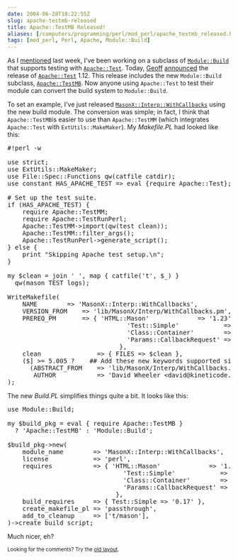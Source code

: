 ```yaml
--- 
date: 2004-06-28T18:22:55Z
slug: apache-testmb-released
title: Apache::TestMB Released!
aliases: [/computers/programming/perl/mod_perl/apache_testmb_released.html]
tags: [mod_perl, Perl, Apache, Module::Build]
---
```


<p>As I <a href="/computers/programming/perl/mod_perl/apache_testmb.html"
title="Module::Build + Apache::Test is Nearly Here">mentioned</a> last week,
I've been working on a subclass of <a
href="http://search.cpan.org/dist/Module-Build/" title="Module::Build on
CPAN"><code>Module::Build</code></a> that supports testing with
<a href="http://httpd.apache.org/test/" title="Apache HTTP Test Project
page"><code>Apache::Test</code></a>. Today, <a href="http://use.perl.org/~geoff/"
title="Geoff Young's use Perl page">Geoff</a> <a
href="http://marc.theaimsgroup.com/?l=apache-test-dev;m=108844177201351;w=2"
title="The Apache::Test 1.12 announcement on test-dev">announced</a> the
release of <a href="http://search.cpan.org/dist/Apache-Test/"
title="Apache::Test on CPAN"><code>Apache::Test</code></a> 1.12. This release includes the
new <code>Module::Build</code> subclass, <a
href="http://search.cpan.org/dist/Apache-Test/lib/Apache/TestMB.pm"
title="Apache::TestMB documentation"><code>Apache::TestMB</code></a>. Now
anyone using <code>Apache::Test</code> to test their module can convert the build
system to <code>Module::Build</code>.</p>

<p>To set an example, I've just released <a
href="http://search.cpan.org/dist/MasonX-Interp-WithCallbacks"
title="MasonX::Interp::WithCallbacks on
CPAN"><code>MasonX::Interp::WithCallbacks</code></a> using the new build
module. The conversion was simple; in fact, I think
that <code>Apache::TestMB</code>is easier to use
than <code>Apache::TestMM</code> (which integrates <code>Apache::Test</code>
with <code>ExtUtils::MakeMaker</code>). My <em>Makefile.PL</em> had looked like this:</p>

<pre>#!perl -w

use strict;
use ExtUtils::MakeMaker;
use File::Spec::Functions qw(catfile catdir);
use constant HAS_APACHE_TEST =&gt; eval {require Apache::Test};

# Set up the test suite.
if (HAS_APACHE_TEST) {
    require Apache::TestMM;
    require Apache::TestRunPerl;
    Apache::TestMM-&gt;import(qw(test clean));
    Apache::TestMM::filter_args();
    Apache::TestRunPerl-&gt;generate_script();
} else {
    print &quot;Skipping Apache test setup.\n&quot;;
}

my $clean = join ' ', map { catfile('t', $_) }
  qw(mason TEST logs);

WriteMakefile(
    NAME		=&gt; 'MasonX::Interp::WithCallbacks',
    VERSION_FROM	=&gt; 'lib/MasonX/Interp/WithCallbacks.pm',
    PREREQ_PM		=&gt; { 'HTML::Mason'             =&gt; '1.23',
                                'Test::Simple'            =&gt; '0.17',
                                'Class::Container'        =&gt; '0.09',
                                'Params::CallbackRequest' =&gt; '1.11',
                              },
    clean               =&gt; { FILES =&gt; $clean },
    ($] &gt;= 5.005 ?    ## Add these new keywords supported since 5.005
      (ABSTRACT_FROM    =&gt; 'lib/MasonX/Interp/WithCallbacks.pm',
       AUTHOR           =&gt; 'David Wheeler &lt;david@kineticode.com&gt;') : ()),
);
</pre>

<p>The new <em>Build.PL</em> simplifies things quite a bit. It looks like this:</p>

<pre>use Module::Build;

my $build_pkg = eval { require Apache::TestMB }
  ? 'Apache::TestMB' : 'Module::Build';

$build_pkg-&gt;new(
    module_name        =&gt; 'MasonX::Interp::WithCallbacks',
    license            =&gt; 'perl',
    requires           =&gt; { 'HTML::Mason'             =&gt; '1.23',
                               'Test::Simple'            =&gt; '0.17',
                               'Class::Container'        =&gt; '0.09',
                               'Params::CallbackRequest' =&gt; '1.11'
                             },
    build_requires     =&gt; { Test::Simple =&gt; '0.17' },
    create_makefile_pl =&gt; 'passthrough',
    add_to_cleanup     =&gt; ['t/mason'],
)-&gt;create_build_script;
</pre>

<p>Much nicer, eh?</p>

<p class="past"><small>Looking for the comments? Try the <a rel="nofollow" href="//past.justatheory.com/computers/programming/perl/mod_perl/apache_testmb_released.html">old layout</a>.</small></p>


